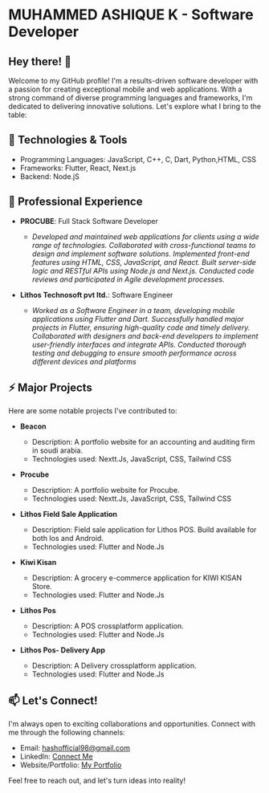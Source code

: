 # MUHAMMED ASHIQUE K - Software Developer

## Hey there! 👋

Welcome to my GitHub profile! I'm a results-driven software developer with a passion for creating exceptional mobile and web applications. With a strong command of diverse programming languages and frameworks, I'm dedicated to delivering innovative solutions. Let's explore what I bring to the table:

## 🚀 Technologies & Tools

- Programming Languages: JavaScript, C++, C, Dart, Python,HTML, CSS
- Frameworks: Flutter, React, Next.js
- Backend: Node.jS

## 💼 Professional Experience

- **PROCUBE**: Full Stack Software Developer
  - *Developed and maintained web applications for clients using a wide range of technologies.
    Collaborated with cross-functional teams to design and implement software solutions.
    Implemented front-end features using HTML, CSS, JavaScript, and React.
    Built server-side logic and RESTful APIs using Node.js and Next.js.
    Conducted code reviews and participated in Agile development processes.*

- **Lithos Technosoft pvt ltd.**: Software Engineer
  - *Worked as a Software Engineer in a team, developing mobile applications using Flutter and Dart.
     Successfully handled major projects in Flutter, ensuring high-quality code and timely delivery.
     Collaborated with designers and back-end developers to implement user-friendly interfaces and integrate APIs.
     Conducted thorough testing and debugging to ensure smooth performance across different devices and platforms*


## ⚡️ Major Projects

Here are some notable projects I've contributed to:

- **Beacon**
  - Description: A portfolio website for an accounting and auditing firm in soudi arabia.
  - Technologies used: Nextt.Js, JavaScript, CSS, Tailwind CSS
 
- **Procube**
  - Description: A portfolio website for Procube.
  - Technologies used: Nextt.Js, JavaScript, CSS, Tailwind CSS

- **Lithos Field Sale Application**
  - Description: Field sale application for Lithos POS. Build available for both Ios and Android.
  - Technologies used: Flutter and Node.Js
  
- **Kiwi Kisan**
  - Description: A grocery e-commerce application for KIWI KISAN Store.
  - Technologies used: Flutter and Node.Js
    
- **Lithos Pos**
  - Description: A POS crossplatform application.
  - Technologies used: Flutter and Node.Js

- **Lithos Pos- Delivery App**
  - Description: A Delivery crossplatform application.
  - Technologies used: Flutter and Node.Js


## 📫 Let's Connect!

I'm always open to exciting collaborations and opportunities. Connect with me through the following channels:

- Email: hashofficial98@gmail.com
- LinkedIn: [Connect Me](https://www.linkedin.com/in/muhammed-ashique-k-7996b016b)
- Website/Portfolio: [My Portfolio](https://ashique-haneef.netlify.app/)

Feel free to reach out, and let's turn ideas into reality!
